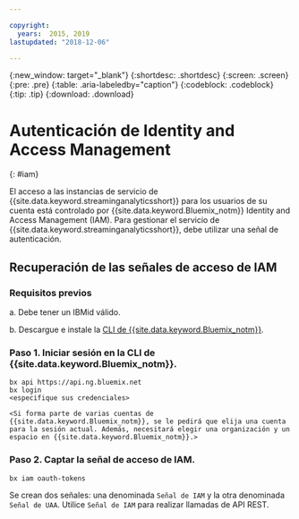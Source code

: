 ```yaml
---

copyright:
  years:  2015, 2019
lastupdated: "2018-12-06"

---
```


{:new_window: target="_blank"}
{:shortdesc: .shortdesc}
{:screen: .screen}
{:pre: .pre}
{:table: .aria-labeledby="caption"}
{:codeblock: .codeblock}
{:tip: .tip}
{:download: .download}


# Autenticación de Identity and Access Management
{: #iam}

El acceso a las instancias de servicio de {{site.data.keyword.streaminganalyticsshort}} para los usuarios de su cuenta está controlado por {{site.data.keyword.Bluemix_notm}} Identity and Access Management (IAM). Para gestionar el servicio de {{site.data.keyword.streaminganalyticsshort}}, debe utilizar una señal de autenticación.

## Recuperación de las señales de acceso de IAM

### Requisitos previos

a. Debe tener un IBMid válido.

b. Descargue e instale la [CLI de {{site.data.keyword.Bluemix_notm}}](/docs/cli?topic=cloud-cli-install-ibmcloud-cli#install-ibmcloud-cli).

### Paso 1. Iniciar sesión en la CLI de {{site.data.keyword.Bluemix_notm}}.

```
bx api https://api.ng.bluemix.net
bx login
<especifique sus credenciales>

<Si forma parte de varias cuentas de {{site.data.keyword.Bluemix_notm}}, se le pedirá que elija una cuenta para la sesión actual. Además, necesitará elegir una organización y un espacio en {{site.data.keyword.Bluemix_notm}}.>
```

### Paso 2. Captar la señal de acceso de IAM.

```
bx iam oauth-tokens
```

Se crean dos señales: una denominada `Señal de IAM` y la otra denominada `Señal de UAA`. Utilice `Señal de IAM` para realizar llamadas de API REST.
